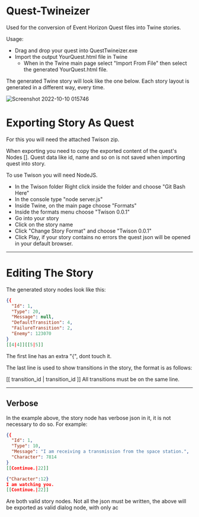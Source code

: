 # Quest-Twineizer
Used for the conversion of Event Horizon Quest files into Twine stories.

Usage:
- Drag and drop your quest into QuestTwineizer.exe
- Import the output YourQuest.html file in Twine
  - When in the Twine main page select "Import From File" then select the generated YourQuest.html file.
  
The generated Twine story will look like the one below. Each story layout is generated in a different way, every time.

![Screenshot 2022-10-10 015746](https://user-images.githubusercontent.com/50517794/194781417-6409be32-027e-4aed-9a71-72a6935e9ddd.jpg)

<h1>Exporting Story As Quest</h1>

For this you will need the attached Twison zip.

When exporting you need to copy the exported content of the quest's Nodes [].
Quest data like id, name and so on is not saved when importing quest into story.

To use Twison you will need NodeJS.
- In the Twison folder Right click inside the folder and choose "Git Bash Here"
- In the console type "node server.js"
- Inside Twine, on the main page choose "Formats"
- Inside the formats menu choose "Twison 0.0.1"
- Go into your story
- Click on the story name
- Click "Change Story Format" and choose "Twison 0.0.1"
- Click Play, if your story contains no errors the quest json will be opened in your default browser.

-------------------------------------------------------------

<h1>Editing The Story</h1>

The generated story nodes look like this:
```json
{{
  "Id": 1,
  "Type": 20,
  "Message": null,
  "DefaultTransition": 4,
  "FailureTransition": 2,
  "Enemy": 123070
}
[[4|4]][[5|5]]
```

The first line has an extra "{", dont touch it.

The last line is used to show transitions in the story, the format is as follows:

[[ transition_id | transition_id ]]
All transitions must be on the same line.

----------------------------------------------------------

<h2> Verbose </h2>

In the example above, the story node has verbose json in it, it is not necessary to do so. For example:
```json
{{
  "Id": 1,
  "Type": 10,
  "Message": "I am receiving a transmission from the space station.",
  "Character": 7814
}
[[Continue.|22]]
```
```json
{"Character":12}
I am watching you.
[[Continue.|22]]
```

Are both valid story nodes.
Not all the json must be written, the above will be exported as valid dialog node, with only ac


